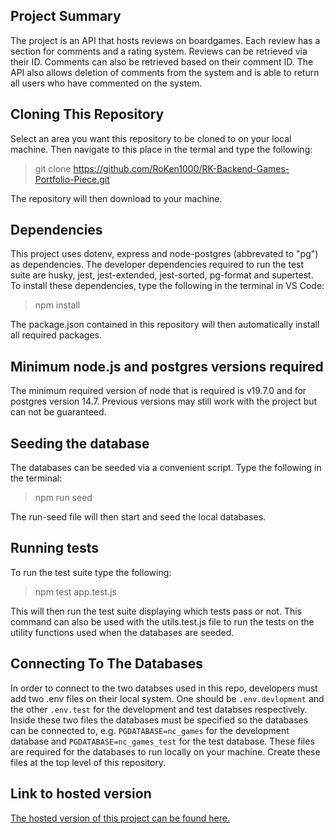 
## Project Summary

The project is an API that hosts reviews on boardgames. Each review has a section for comments and a rating system. Reviews can be retrieved via their ID. Comments can also be retrieved based on their comment ID. The API also allows deletion of comments from the system and is able to return all users who have commented on the system. 

## Cloning This Repository

Select an area you want this repository to be cloned to on your local machine. Then navigate to this place in the termal and type the following:
> git clone https://github.com/RoKen1000/RK-Backend-Games-Portfolio-Piece.git

The repository will then download to your machine.

## Dependencies

This project uses dotenv, express and node-postgres (abbrevated to "pg") as dependencies. The developer dependencies required to run the test suite are husky, jest, jest-extended, jest-sorted, pg-format and supertest. To install these dependencies, type the following in the terminal in VS Code:
> npm install

The package.json contained in this repository will then automatically install all required packages.

## Minimum node.js and postgres versions required
The minimum required version of node that is required is v19.7.0 and for postgres version 14.7. Previous versions may still work with the project but can not be guaranteed. 

## Seeding the database
The databases can be seeded via a convenient script. Type the following in the terminal:
> npm run seed

The run-seed file will then start and seed the local databases. 

## Running tests
To run the test suite type the following:
> npm test app.test.js

This will then run the test suite displaying which tests pass or not. This command can also be used with the utils.test.js file to run the tests on the utility functions used when the databases are seeded. 

## Connecting To The Databases

In order to connect to the two databses used in this repo, developers must add two .env files on their local system. One should be `.env.devlopment` and the other `.env.test` for the development and test databses respectively. Inside these two files the databases must be specified so the databases can be connected to, e.g. `PGDATABASE=nc_games` for the development database and `PGDATABASE=nc_games_test` for the test database. These files are required for the databases to run locally on your machine. Create these files at the top level of this repository.

## Link to hosted version

<a href="https://nc-games-service.onrender.com/">The hosted version of this project can be found here.</a>
